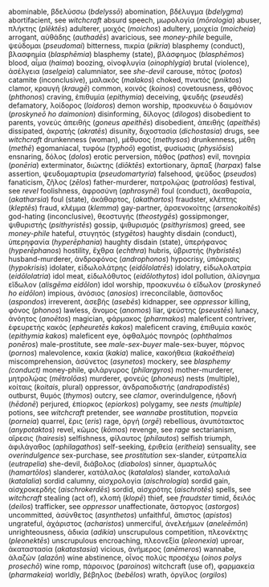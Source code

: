 abominable, βδελύσσω (_bdelyssō_)
abomination, βδέλυγμα (_bdelygma_)
abortifacient, see _witchcraft_
absurd speech, μωρολογία (_mōrologia_)
abuser, πλήκτης (_plēktēs_)
adulterer, μοιχός (_moichos_)
adultery, μοιχεία (_moicheia_)
arrogant, αὐθάδης (_authadēs_)
avaricious, see _money-phile_
beguile, ψεύδομαι (_pseudomai_)
bitterness, πικρία (_pikria_)
blasphemy (conduct), βλασφημία (_blasphēmia_)
blasphemy (state), βλάσφημος (_blasphēmos_)
blood, αἷμα (_haima_)
boozing, οἰνοφλυγία (_oinophlygia_)
brutal (violence), ἀσέλγεια (_aselgeia_)
calumniator, see _she-devil_
carouse, πότος (_potos_)
catamite (inconclusive), μαλακός (_malakos_)
choked, πνικτός (_pniktos_)
clamor, κραυγή (_kraugē_)
common, κοινός (_koinos_)
covetousness, φθόνος (_phthonos_)
craving, ἐπιθυμία (_epithymia_)
deceiving, ψευδής (_pseudēs_)
defamatory, λοίδορος (_loidoros_)
demon worship, προσκυνέω ὁ δαιμόνιον (_proskyneō ho daimonion_)
disinforming, δίλογος (_dilogos_)
disobedient to parents, γονεύς ἀπειθής (_goneus apeithēs_)
disobedient, ἀπειθής (_apeithēs_)
dissipated, ἀκρατής (_akratēs_)
disunity, διχοστασία (_dichostasia_)
drugs, see _witchcraft_
drunkenness (woman), μέθυσος (_methysos_)
drunkenness, μέθη (_methē_)
egomaniacal, τυφόω (_typhoō_)
egotist, φυσίωσις (_physiōsis_)
ensnaring, δόλος (_dolos_)
erotic perversion, πάθος (_pathos_)
evil, πονηρία (_ponēria_)
exterminator, διώκτης (_diōktēs_) 
extortionary, ἅρπαξ (_harpax_)
false assertion, ψευδομαρτυρία (_pseudomartyria_)
falsehood, ψεῦδος (_pseudos_)
fanaticism, ζῆλος (_zēlos_)
father-murderer, πατρολῴας (_patrolōas_)
festival, see _revel_
foolishness, ἀφροσύνη (_aphrosynē_)
foul (conduct), ἀκαθαρσία, (_akatharsia_)
foul (state), ἀκάθαρτος, (_akathartos_)
fraudster, κλέπτης (_kleptēs_)
fraud, κλέμμα (_klemma_)
gay-partner, ἀρσενοκοίτης (_arsenokoitēs_)
god-hating (inconclusive), θεοστυγής (_theostygēs_)
gossipmonger, ψιθυριστής (_psithyristēs_)
gossip, ψιθυρισμός (_psithyrismos_)
greed, see _money-phile_
hateful, στυγητός (_stygētos_)
haughty disdain (conduct), ὑπερηφανία (_hyperēphania_)
haughty disdain (state), ὑπερήφανος (_hyperēphanos_)
hostility, ἔχθρα (_echthra_)
hubris, ὑβριστής (_hybristēs_)
husband-murderer, ἀνδροφόνος (_androphonos_)
hypocrisy, ὑπόκρισις (_hypokrisis_)
idolater, εἰδωλολάτρης (_eidōlolatrēs_)
idolatry, εἰδωλολατρία (_eidōlolatria_)
idol meat, εἰδωλόθυτος (_eidōlothytos_)
idol pollution, ἀλίσγημα εἴδωλον (_alisgēma eidōlon_)
idol worship, προσκυνέω ὁ εἴδωλον (_proskyneō ho eidōlon_)
impious, ἀνόσιος (_anosios_)
irreconcilable, ἄσπονδος (_aspondos_)
irreverent, ἀσεβής (_asebēs_)
kidnapper, see _oppressor_
killing, φόνος (_phonos_)
lawless, ἄνομος (_anomos_)
liar, ψεύστης (_pseustēs_)
lunacy, ἀνόητος (_anoētos_)
magician, φάρμακος (_pharmakos_)
maleficent contriver, ἐφευρετής κακός (_epheuretēs kakos_)
maleficent craving, ἐπιθυμία κακός (_epithymia kakos_)
maleficent eye, ὀφθαλμός πονηρός (_ophthalmos ponēros_)
male-prostitute, see _male-sex-buyer_
male-sex-buyer, πόρνος (_pornos_)
malevolence, κακία (_kakia_)
malice, κακοήθεια (_kakoētheia_)
miscomprehension, ἀσύνετος (_asynetos_)
mockery, see _blasphemy (conduct)_
money-phile, φιλάργυρος (_philargyros_)
mother-murderer, μητρολῴας (_mētrolōas_)
murderer, φονεύς (_phoneus_)
nests (multiple), κοίταις (_koitais_, plural)
oppressor, ἀνδραποδιστής (_andrapodistēs_)
outburst, θυμός (_thymos_)
outcry, see _clamor_,
overindulgence, ἡδονή (_hēdonē_)
perjured, ἐπίορκος (_epiorkos_)
polygamy, see _nests (multiple)_
potions, see _witchcraft_
pretender, see _wannabe_
prostitution, πορνεία (_porneia_)
quarrel, ἔρις (_eris_)
rage, ὀργή (_orgē_)
rebellious, ἀνυπότακτος (_anypotaktos_)
revel, κῶμος (_kōmos_)
revenge, see _rage_
sectarianism, αἵρεσις (_hairesis_)
selfishness, φίλαυτος (_philautos_)
selfish triumph, ἀφιλάγαθος (_aphilagathos_)
self-seeking, ἐριθεία (_eritheia_)
sensuality, see _overindulgence_
sex-purchase, see _prostitution_
sex-slander, εὐτραπελία (_eutrapelia_)
she-devil, διάβολος (_diabolos_)
sinner, ἁμαρτωλός (_hamartōlos_)
slanderer, κατάλαλος (_katalalos_)
slander, καταλαλιά (_katalalia_)
sordid calumny, αἰσχρολογία (_aischrologia_)
sordid gain, αἰσχροκερδής (_aischrokerdēs_)
sordid, αἰσχρότης (_aischrotēs_)
spells, see _witchcraft_
stealing (act of), κλοπή (_klopē_)
thief, see _fraudster_
timid, δειλός (_deilos_)
trafficker, see _oppressor_
unaffectionate, ἄστοργος (_astorgos_)
uncommitted, ἀσύνθετος (_asynthetos_)
unfaithful, ἄπιστος (_apistos_)
ungrateful, ἀχάριστος (_acharistos_)
unmerciful, ἀνελεήμων (_aneleēmōn_)
unrighteousness, ἀδικία (_adikia_)
unscrupulous competition, πλεονέκτης (_pleonektēs_)
unscrupulous encroaching, πλεονεξία (_pleonexia_)
uproar, ἀκαταστασία (_akatastasia_)
vicious, ἀνήμερος (_anēmeros_)
wannabe, ἀλαζών (_alazōn_)
wine abstinence, οἶνος πολύς προσέχω (_oinos polys prosechō_)
wine romp, πάροινος (_paroinos_)
witchcraft (use of), φαρμακεία (_pharmakeia_)
worldly, βέβηλος (_bebēlos_)
wrath, ὀργίλος (_orgilos_)
